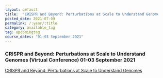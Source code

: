 ```yaml
---
layout: default
title:  "CRISPR and Beyond: Perturbations at Scale to Understand Genomes "
posted_date: 2021-07-09
permalink: /:year/:title
category: available_tag
tag: upcomingtag
course_dates: "01-03 September 2021"
---
```


### CRISPR and Beyond: Perturbations at Scale to Understand Genomes (Virtual Conference) 01-03 September 2021


[ CRISPR and Beyond: Perturbations at Scale to Understand Genomes](https://coursesandconferences.wellcomeconnectingscience.org/event/crispr-and-beyond-perturbations-at-scale-to-understand-genomes-virtual-conference-20210901/?utm_source=dotdigital&utm_medium=Email_Virtual&utm_campaign=CRISPR21&utm_content=organic_email&dm_i=2SUU,15YB6,UWY1N,4HVYX,1)